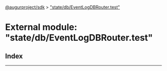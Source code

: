 [@augurproject/sdk](../README.md) > ["state/db/EventLogDBRouter.test"](../modules/_state_db_eventlogdbrouter_test_.md)

# External module: "state/db/EventLogDBRouter.test"

## Index

---

